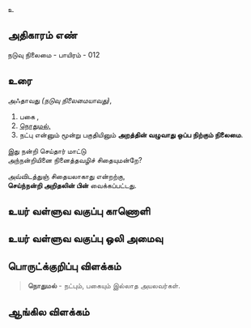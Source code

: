உ


## அதிகாரம் எண்

நடுவு நிலைமை  - பாயிரம் - 012

## உரை

அஃதாவது _(நடுவு நிலைமையாவது)_,  

1. பகை ,
2. [நொதுமல்,](https://github.com/anbarasu0504/UyarValluvam/blob/master/%E0%AE%85%E0%AE%A4%E0%AE%BF%E0%AE%95%E0%AE%BE%E0%AE%B0%E0%AE%AE%E0%AF%8D/012.md#%E0%AE%95%E0%AF%82%E0%AE%9F%E0%AF%81%E0%AE%A4%E0%AE%B2%E0%AF%8D-%E0%AE%95%E0%AF%81%E0%AE%B1%E0%AE%BF%E0%AE%AA%E0%AF%8D%E0%AE%AA%E0%AF%81%E0%AE%95%E0%AE%B3%E0%AF%8D)
3. நட்பு என்னும் மூன்று பகுதியினும் **அறத்தின் வழுவாது ஒப்ப நிற்கும் நிலைமை**.  

இது நன்றி செய்தார் மாட்டு  
அந்நன்றியினை நினைத்தவழிச் சிதையுமன்றே?  

அவ்விடத்துஞ் சிதையலாகாது என்றற்கு,  
**செய்ந்நன்றி அறிதலின் பின்** வைக்கப்பட்டது.

## உயர் வள்ளுவ வகுப்பு காணொளி


## உயர் வள்ளுவ வகுப்பு ஒலி அமைவு 


## பொருட்க்குறிப்பு விளக்கம்

>**நொதுமல்** - நட்பும், பகையும் இல்லாத அயலவர்கள்.


## ஆங்கில விளக்கம்

